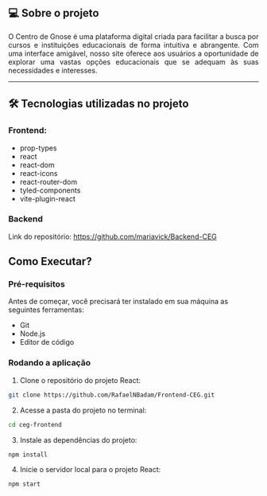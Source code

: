 ## 💻 Sobre o projeto

<p align= "justify">O Centro de Gnose é uma plataforma digital criada para facilitar a busca por cursos e instituições educacionais de forma intuitiva e abrangente. Com uma interface amigável, nosso site oferece aos usuários a oportunidade de explorar uma vastas opções educacionais que se adequam às suas necessidades e interesses.</p>

---
## 🛠️ Tecnologias utilizadas no projeto

### Frontend:
- prop-types
- react
- react-dom
- react-icons
- react-router-dom
- tyled-components
- vite-plugin-react

### Backend
Link do repositório: https://github.com/mariavick/Backend-CEG

## Como Executar? 

### Pré-requisitos

Antes de começar, você precisará ter instalado em sua máquina as seguintes ferramentas:
- Git
- Node.js
- Editor de código

### Rodando a aplicação

1. Clone o repositório do projeto React:

```bash
git clone https://github.com/RafaelNBadam/Frontend-CEG.git
```

2. Acesse a pasta do projeto no terminal:

```bash
cd ceg-frontend
```

3. Instale as dependências do projeto:

```bash
npm install
```

4. Inicie o servidor local para o projeto React:

```bash
npm start
```
